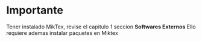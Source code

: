 # Importante
Tener instalado MikTex, revise el capitulo 1 seccion **Softwares Externos**
Ello requiere ademas instalar paquetes en Miktex
